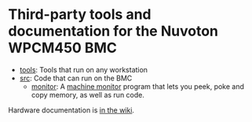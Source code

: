 # Third-party tools and documentation for the Nuvoton WPCM450 BMC

- [tools](./tools/): Tools that run on any workstation
- [src](./src/): Code that can run on the BMC
  - [monitor](./src/monitor.c): A [machine monitor](https://en.wikipedia.org/wiki/Machine_code_monitor)
    program that lets you peek, poke and copy memory, as well as run code.

Hardware documentation is [in the wiki](https://github.com/neuschaefer/wpcm450/wiki/).
